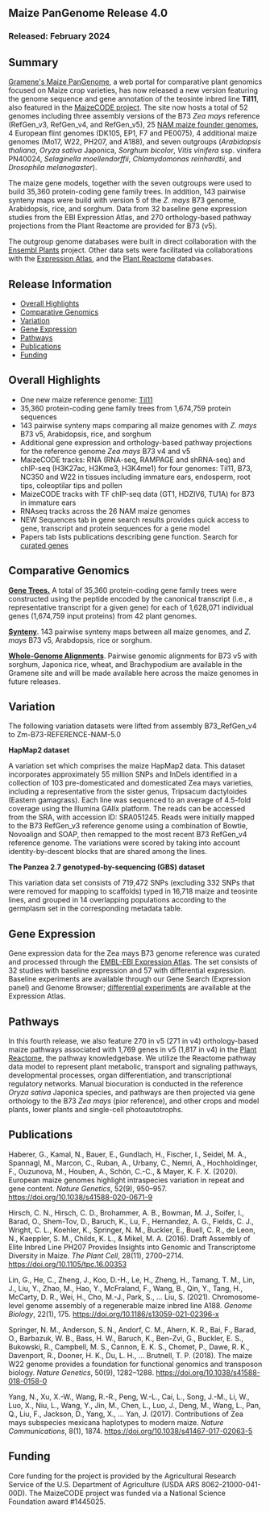 ## Maize PanGenome Release 4.0
### Released: February 2024
## Summary
[Gramene's Maize PanGenome](http://maize-pangenome.gramene.org), a web portal for comparative plant genomics focused on Maize crop varieties,
has now released a new version featuring the genome sequence and gene annotation of the teosinte inbred line **Til11**, also featured in the [MaizeCODE project](http://www.maizecode.org/data/). The site now hosts a total of 52 genomes including three assembly versions of the B73 _Zea mays_ reference (RefGen_v3, RefGen_v4, and RefGen_v5), 25 [NAM maize founder genomes](https://nam-genomes.github.io/), 4 European flint genomes (DK105, EP1, F7 and PE0075), 4 additional maize genomes (Mo17, W22, PH207, and A188), and seven outgroups (_Arabidopsis thaliana_, _Oryza sativa_ Japonica, _Sorghum bicolor_, _Vitis vinifera_ ssp. vinifera PN40024, _Selaginella moellendorffii_, _Chlamydomonas reinhardtii_, and _Drosophila melanogaster_).

The maize gene models, together with the seven outgroups were used to build 35,360 protein-coding gene family trees. In addition, 143 pairwise synteny maps were build with version 5 of the _Z. mays_ B73 genome, Arabidopsis, rice, and sorghum. Data from 32 baseline gene expression studies from the EBI Expression Atlas, and 270 orthology-based pathway projections from the Plant Reactome are provided for B73 (v5).

The outgroup genome databases were built in direct collaboration with the [Ensembl Plants](http://plants.ensembl.org) project.
Other data sets were facilitated via collaborations with the [Expression Atlas](https://www.ebi.ac.uk/gxa/plant/experiments),
and the [Plant Reactome](https://plantreactome.gramene.org/) databases.

## Release Information
- [Overall Highlights](#overall-highlights)
- [Comparative Genomics](#comparative-genomics)
- [Variation](#variation)
- [Gene Expression](#gene-expression)
- [Pathways](#pathways)
- [Publications](#publications)
- [Funding](#funding)

## Overall Highlights
- One new maize reference genome: [Til11](https://maize-pangenome-ensembl.gramene.org/Zea_maysti11/Info/Annotation/#assembly)
- 35,360 protein-coding gene family trees from 1,674,759 protein sequences
- 143 pairwise synteny maps comparing all maize genomes with _Z. mays_ B73 v5, Arabidopsis, rice, and sorghum
- Additional gene expression and orthology-based pathway projections for the reference 
  genome *Zea mays* B73 v4 and v5
- MaizeCODE tracks: RNA (RNA-seq, RAMPAGE and shRNA-seq) and chIP-seq (H3K27ac, H3Kme3, H3K4me1) for four genomes: Til11, B73, NC350 and W22 in tissues including immature ears, endosperm, root tips, coleoptilar tips and pollen
- MaizeCODE tracks with TF chIP-seq data (GT1, HDZIV6, TU1A) for B73 in immature ears
- RNAseq tracks across the 26 NAM maize genomes
- NEW Sequences tab in gene search results provides quick access to gene, transcript and protein sequences for a gene model
- Papers tab lists publications describing gene function. Search for [curated genes](https://maize-pangenome-ensembl.gramene.org/?fq_field=capabilities&fq_value=pubs&category=Curated&name=publication)

## Comparative Genomics

[**Gene Trees.**](http://maize-pangenome-ensembl.gramene.org/prot_tree_stats.html) A total of
35,360 protein-coding gene family trees were constructed using the peptide encoded by
the canonical transcript (i.e., a representative transcript for a given gene) for each
of 1,628,071 individual genes (1,674,759 input proteins) from 42 plant genomes.

[**Synteny**](https://maize-pangenome-ensembl.gramene.org/compara_analyses.html). 143 pairwise synteny maps between all maize genomes, and _Z. mays_ B73 v5, Arabdopsis, rice or sorghum.

[**Whole-Genome Alignments**](https://maize-pangenome-ensembl.gramene.org/info/genome/compara/compara_analyses.html). Pairwise genomic alignments for B73 v5 with sorghum, Japonica rice, wheat, and Brachypodium are available in the Gramene site and will be made available here across the maize genomes in future releases.

## Variation

The following variation datasets were lifted from assembly B73_RefGen_v4 to Zm-B73-REFERENCE-NAM-5.0

**HapMap2 dataset**

A variation set which comprises the maize HapMap2 data. This dataset incorporates approximately 55 million SNPs and InDels identified in a collection of 103 pre-domesticated and domesticated Zea mays varieties, including a representative from the sister genus, Tripsacum dactyloides (Eastern gamagrass). Each line was sequenced to an average of 4.5-fold coverage using the Illumina GAIIx platform. The reads can be accessed from the SRA, with accession ID: SRA051245. Reads were initially mapped to the B73 RefGen_v3 reference genome using a combination of Bowtie, Novoalign and SOAP, then remapped to the most recent B73 RefGen_v4 reference genome. The variations were scored by taking into account identity-by-descent blocks that are shared among the lines.

**The Panzea 2.7 genotyped-by-sequencing (GBS) dataset**

This variation data set consists of 719,472 SNPs (excluding 332 SNPs that were removed for mapping to scaffolds) typed in 16,718 maize and teosinte lines, and grouped in 14 overlapping populations according to the germplasm set in the corresponding metadata table.

## Gene Expression

Gene expression data for the Zea mays B73 genome reference was curated and
processed through the [EMBL-EBI Expression Atlas](https://www.ebi.ac.uk/gxa/plant/experiments).
The set consists of 32 studies with baseline expression and 57 with differential expression. Baseline experiments
are available through our Gene Search (Expression panel) and Genome Browser; [differential experiments](https://www.ebi.ac.uk/gxa/experiments?kingdom=Plants&species=Zea+mays&experimentType=Differential) are available at the Expression Atlas.

## Pathways

In this fourth release, we also feature 270 in v5 (271 in v4) orthology-based maize pathways associated with 1,769 genes in v5 (1,817 in v4) in the [Plant Reactome](https://plantreactome.gramene.org/), the pathway knowledgebase. We utilize the Reactome pathway data model to represent plant metabolic, transport and signaling pathways, developmental processes, organ differentiation, and transcriptional regulatory networks. Manual biocuration is conducted in the reference _Oryza sativa_ Japonica species, and pathways are then projected via gene orthology to the B73 _Zea mays_ (pior reference), and other crops and model plants, lower plants and single-cell photoautotrophs.

## Publications

Haberer, G., Kamal, N., Bauer, E., Gundlach, H., Fischer, I., Seidel, M. A., Spannagl, M., Marcon, C., Ruban, A., Urbany, C., Nemri, A., Hochholdinger, F., Ouzunova, M., Houben, A., Schön, C.-C., & Mayer, K. F. X. (2020). European maize genomes highlight intraspecies variation in repeat and gene content. _Nature Genetics_, 52(9), 950–957. https://doi.org/10.1038/s41588-020-0671-9

Hirsch, C. N., Hirsch, C. D., Brohammer, A. B., Bowman, M. J., Soifer, I., Barad, O., Shem-Tov, D., Baruch, K., Lu, F., Hernandez, A. G., Fields, C. J., Wright, C. L., Koehler, K., Springer, N. M., Buckler, E., Buell, C. R., de Leon, N., Kaeppler, S. M., Childs, K. L., & Mikel, M. A. (2016). Draft Assembly of Elite Inbred Line PH207 Provides Insights into Genomic and Transcriptome Diversity in Maize. _The Plant Cell_, 28(11), 2700–2714. https://doi.org/10.1105/tpc.16.00353

Lin, G., He, C., Zheng, J., Koo, D.-H., Le, H., Zheng, H., Tamang, T. M., Lin, J., Liu, Y., Zhao, M., Hao, Y., McFraland, F., Wang, B., Qin, Y., Tang, H., McCarty, D. R., Wei, H., Cho, M.-J., Park, S., … Liu, S. (2021). Chromosome-level genome assembly of a regenerable maize inbred line A188. _Genome Biology_, 22(1), 175. https://doi.org/10.1186/s13059-021-02396-x

Springer, N. M., Anderson, S. N., Andorf, C. M., Ahern, K. R., Bai, F., Barad, O., Barbazuk, W. B., Bass, H. W., Baruch, K., Ben-Zvi, G., Buckler, E. S., Bukowski, R., Campbell, M. S., Cannon, E. K. S., Chomet, P., Dawe, R. K., Davenport, R., Dooner, H. K., Du, L. H., … Brutnell, T. P. (2018). The maize W22 genome provides a foundation for functional genomics and transposon biology. _Nature Genetics_, 50(9), 1282–1288. https://doi.org/10.1038/s41588-018-0158-0

Yang, N., Xu, X.-W., Wang, R.-R., Peng, W.-L., Cai, L., Song, J.-M., Li, W., Luo, X., Niu, L., Wang, Y., Jin, M., Chen, L., Luo, J., Deng, M., Wang, L., Pan, Q., Liu, F., Jackson, D., Yang, X., … Yan, J. (2017). Contributions of Zea mays subspecies mexicana haplotypes to modern maize. _Nature Communications_, 8(1), 1874. https://doi.org/10.1038/s41467-017-02063-5


## Funding

Core funding for the project is provided by the Agricultural Research Service of the U.S. Department of Agriculture (USDA ARS 8062-21000-041-00D). The MaizeCODE project was funded via a National Science Foundation award #1445025.
